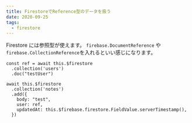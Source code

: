 ```yaml
---
title: FirestoreでReference型のデータを扱う
date: 2020-09-25
tags:
  - firestore
---
```


Firestore には参照型が使えます。
`firebase.DocumentReference` や `firebase.CollectionReference`を入れるといい感じになります。

```
const ref = await this.$firestore
  .collection('users')
  .doc("testUser")

await this.$firestore
  .collection('notes')
  .add({
    body: "test",
    user: ref,
    updatedAt: this.$firebase.firestore.FieldValue.serverTimestamp(),
  })
```
